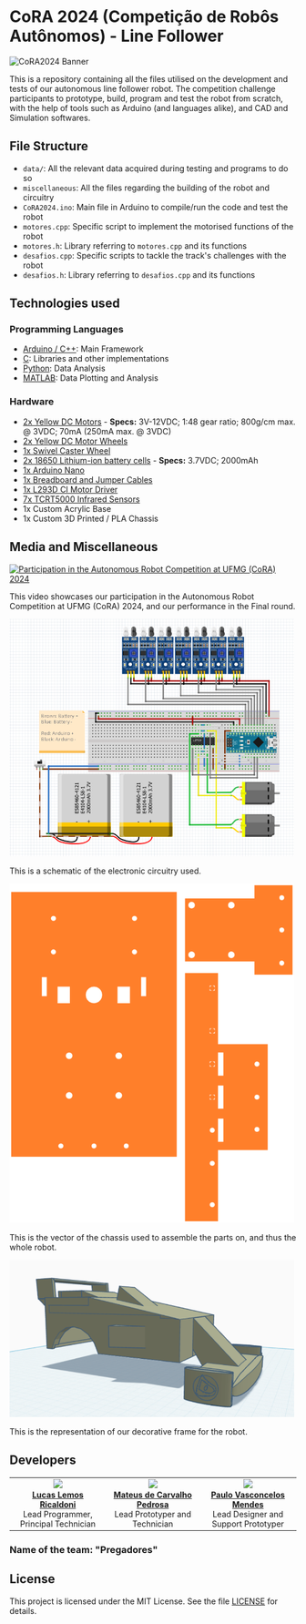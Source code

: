 # CoRA 2024 (Competição de Robôs Autônomos) - Line Follower

![CoRA2024 Banner](http://cora.cpdee.ufmg.br/img/imgs/banner_cora24.png)

This is a repository containing all the files utilised on the development and tests of our autonomous line follower robot.
The competition challenge participants to prototype, build, program and test the robot from scratch, with the help of tools such as Arduino (and languages alike), and CAD and Simulation softwares.

## File Structure
- `data/`: All the relevant data acquired during testing and programs to do so
- `miscellaneous`: All the files regarding the building of the robot and circuitry
- `CoRA2024.ino`: Main file in Arduino to compile/run the code and test the robot
- `motores.cpp`: Specific script to implement the motorised functions of the robot
- `motores.h`: Library referring to `motores.cpp` and its functions
- `desafios.cpp`: Specific scripts to tackle the track's challenges with the robot 
- `desafios.h`: Library referring to `desafios.cpp` and its functions

## Technologies used
### Programming Languages
- [Arduino / C++](https://www.arduino.cc/): Main Framework
- [C](https://learn.microsoft.com/pt-br/cpp/c-language/): Libraries and other implementations
- [Python](https://python.org): Data Analysis
- [MATLAB](https://www.mathworks.com/products/matlab.html): Data Plotting and Analysis

### Hardware
- [2x Yellow DC Motors](https://i0.wp.com/myduino.com/wp-content/uploads/2023/09/2-40.jpg?w=600&ssl=1) - **Specs:** 3V-12VDC; 1:48 gear ratio; 800g/cm max. @ 3VDC; 70mA (250mA max. @ 3VDC)
- [2x Yellow DC Motor Wheels](https://kitsguru.com/cdn/shop/products/tracked-wheel-for-bo-motor-yellow-26mm-width_2048x.jpg?v=1642829900)
- [1x Swivel Caster Wheel](https://www.institutodigital.com.br/wp-content/uploads/2020/10/rodizio-giratorio-25mm-2.png)
- [2x 18650 Lithium-ion battery cells](https://electrostoreshop.com/wp-content/uploads/2024/04/3-7v-2000mah-18650-rechargeable-li-ion-lithium-battery.jpg) - **Specs:** 3.7VDC; 2000mAh
- [1x Arduino Nano](https://store.arduino.cc/products/arduino-nano)
- [1x Breadboard and Jumper Cables](https://images.squarespace-cdn.com/content/v1/556646a4e4b0bda793faf918/1595041751201-D74U6ZYRW93A6ZW6YYMK/BRBRD830J+Breadboard+MB102+w.+65+Jumper+cables.jpg)
- [1x L293D CI Motor Driver](https://www.ti.com/lit/ds/symlink/l293.pdf?HQS=dis-mous-null-mousermode-dsf-pf-null-wwe&ts=1723753701665)
- [7x TCRT5000 Infrared Sensors](https://www.haoyuelectronics.com/Attachment/TCRT5000/tcrt5000.pdf)
- 1x Custom Acrylic Base
- 1x Custom 3D Printed / PLA Chassis

## Media and Miscellaneous

<a href="https://www.youtube.com/watch?v=5h6ZvlgcDps">
  <img src="https://img.youtube.com/vi/5h6ZvlgcDps/0.jpg" alt="Participation in the Autonomous Robot Competition at UFMG (CoRA) 2024" width="500">
</a>
<p>This video showcases our participation in the Autonomous Robot Competition at UFMG (CoRA) 2024, and our performance in the Final round.</p>

<a href="miscellaneous/CoRA2024_ElectronicCircuit.png">
  <img src="miscellaneous/CoRA2024_ElectronicCircuit.png" alt="Electronic Circuit" width="500">
</a>
<p>This is a schematic of the electronic circuitry used.</p>

<a href="miscellaneous/CoRA2024_LaserCutChassis.png">
  <img src="miscellaneous/CoRA2024_LaserCutChassis.png" alt="Laser Cut Chassis" width="500">
</a>
<p>This is the vector of the chassis used to assemble the parts on, and thus the whole robot.</p>

<a href="miscellaneous/CoRA2024_SharkFrame3DPrinting.png">
  <img src="miscellaneous/CoRA2024_SharkFrame3DPrinting.png" alt="Shark Frame 3D Printing" width="500">
</a>
<p>This is the representation of our decorative frame for the robot.</p>

## Developers

<table>
  <tr>
    <td align="center" style="max-width: 200px;">
      <a href="https://github.com/lemosslucas" target="_blank">
        <img src="https://github.com/lemosslucas.png" width="180" />
      </a>
      <br/>
      <a href="https://github.com/lemosslucas"><strong>Lucas Lemos Ricaldoni</strong></a><br/>
      <span>Lead Programmer, Principal Technician</span>
    </td>
    <td align="center" style="max-width: 200px;">
      <a href="https://github.com/mateusdcp13"> 
        <img src="https://github.com/mateusdcp13.png" width="180">
      </a>
      <br/>
      <a href="https://github.com/mateusdcp13"><strong>Mateus de Carvalho Pedrosa</strong></a><br/>
      <span>Lead Prototyper and Technician</span>
    </td>
    <td align="center" style="max-width: 200px;">
      <a href="https://github.com/PauloMendesPVRM"> 
        <img src="https://github.com/PauloMendesPVRM.png" width="180">
      </a>
      <br/>
      <a href="https://github.com/PauloMendesPVRM"><strong>Paulo Vasconcelos Mendes</strong></a><br/>
      <span>Lead Designer and Support Prototyper</span>
    </td>
  </tr>
</table>

### Name of the team: "Pregadores"

## License
This project is licensed under the MIT License. See the file [LICENSE](LICENSE) for details.
